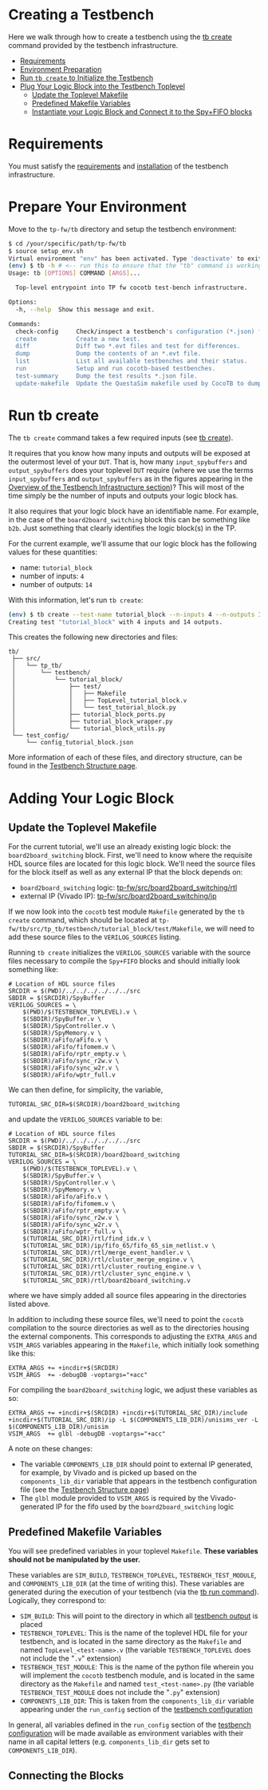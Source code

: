# Creating a Testbench

Here we walk through how to create a testbench using the [tb create](../README.md#tb-create)
command provided by the testbench infrastructure.

   * [Requirements](#requirements)
   * [Environment Preparation](#prepare-your-environment)
   * [Run `tb create` to Initialize the Testbench](#run-tb-create)
   * [Plug Your Logic Block into the Testbench Toplevel](#adding-your-logic-block)
      * [Update the Toplevel Makefile](#update-the-toplevel-makefile)
      * [Predefined Makefile Variables](#predefined-makefile-variables)
      * [Instantiate your Logic Block and Connect it to the Spy+FIFO blocks](#connecting-the-blocks)
 
<!----------------------------------------------------------------------------->
<!----------------------------------------------------------------------------->
<!----------------------------- REQUIREMENTS ---------------------------------->
<!----------------------------------------------------------------------------->
<!----------------------------------------------------------------------------->
   
# Requirements

You must satisfy the [requirements](../README.md#requirements) and
[installation](../README.md#installation-and-setup) of the testbench
infrastructure.

<!----------------------------------------------------------------------------->
<!----------------------------------------------------------------------------->
<!----------------------- PREPARE YOUR ENVIRONMENT ---------------------------->
<!----------------------------------------------------------------------------->
<!----------------------------------------------------------------------------->

# Prepare Your Environment

Move to the `tp-fw/tb` directory and setup the testbench environment:

```bash
$ cd /your/specific/path/tp-fw/tb
$ source setup_env.sh
Virtual environment "env" has been activated. Type 'deactivate' to exit.
(env) $ tb -h # <-- run this to ensure that the "tb" command is working properly
Usage: tb [OPTIONS] COMMAND [ARGS]...

  Top-level entrypoint into TP fw cocotb test-bench infrastructure.

Options:
  -h, --help  Show this message and exit.

Commands:
  check-config     Check/inspect a testbench's configuration (*.json) file.
  create           Create a new test.
  diff             Diff two *.evt files and test for differences.
  dump             Dump the contents of an *.evt file.
  list             List all available testbenches and their status.
  run              Setup and run cocotb-based testbenches.
  test-summary     Dump the test results *.json file.
  update-makefile  Update the QuestaSim makefile used by CocoTB to dump all...
```

<!----------------------------------------------------------------------------->
<!----------------------------------------------------------------------------->
<!---------------------------- RUN TB CREATE ---------------------------------->
<!----------------------------------------------------------------------------->
<!----------------------------------------------------------------------------->
# Run tb create

The `tb create` command takes a few required inputs (see [tb create](../README.md#tb-create)).

It requires that you know how many inputs and outputs will be exposed at the
outermost level of your `DUT`. That is, how many `input_spybuffers`
and `output_spybuffers` does your toplevel `DUT` require (where we use the terms
`input_spybuffers` and `output_spybuffers` as in the figures appearing in the
[Overview of the Testbench Infrastructure section](../README.md#overview-of-the-testbench-infrastructure))?
This will most of the time simply be the number
of inputs and outputs your logic block has.

It also requires that your logic block have an identifiable name. For example,
in the case of the `board2board_switching` block this can be something like `b2b`.
Just something that clearly identifies the logic block(s) in the TP.

For the current example, we'll assume that our logic block has the following
values for these quantities:

 * name: `tutorial_block`
 * number of inputs: `4`
 * number of outputs: `14`

With this information, let's run `tb create`:
```bash
(env) $ tb create --test-name tutorial_block --n-inputs 4 --n-outputs 14
Creating test "tutorial_block" with 4 inputs and 14 outputs.
```

This creates the following new directories and files:

```
tb/
 ├── src/
 │   └── tp_tb/
 │       └── testbench/
 │           └── tutorial_block/
 │               ├── test/
 │               │   ├── Makefile
 │               │   ├── TopLevel_tutorial_block.v
 │               │   └── test_tutorial_block.py
 │               ├── tutorial_block_ports.py
 │               ├── tutorial_block_wrapper.py
 │               └── tutorial_block_utils.py
 └── test_config/
     └── config_tutorial_block.json
```
More information of each of these files, and directory structure, can be found
in the [Testbench Structure page](testbench_structure.md).

<!----------------------------------------------------------------------------->
<!----------------------------------------------------------------------------->
<!-------------------------- ADDING THE LOGIC BLOCK --------------------------->
<!----------------------------------------------------------------------------->
<!----------------------------------------------------------------------------->

# Adding Your Logic Block

## Update the Toplevel Makefile

For the current tutorial, we'll use an already existing logic block: the
`board2board_switching` block.
First, we'll need to know where the requisite HDL source files are located
for this logic block. We'll need the source files for the block itself as well
as any external IP that the block depends on:

   * `board2board_switching` logic: [tp-fw/src/board2board_switching/rtl](../../src/board2board_switching/rtl)
   * external IP (Vivado IP): [tp-fw/src/board2board_switching/ip](../../src/board2board_switching/ip)

If we now look into the `cocotb` test module `Makefile` generated by the `tb create`
command, which should be located at `tp-fw/tb/src/tp_tb/testbench/tutorial_block/test/Makefile`,
we will need to add these source files to the `VERILOG_SOURCES` listing.

Running `tb create` initializes the `VERILOG_SOURCES` variable with the source files
necessary to compile the `Spy+FIFO` blocks and should initially look something like:

```make
# Location of HDL source files
SRCDIR = $(PWD)/../../../../../../src
SBDIR = $(SRCDIR)/SpyBuffer
VERILOG_SOURCES = \
    $(PWD)/$(TESTBENCH_TOPLEVEL).v \
    $(SBDIR)/SpyBuffer.v \
    $(SBDIR)/SpyController.v \
    $(SBDIR)/SpyMemory.v \
    $(SBDIR)/aFifo/aFifo.v \
    $(SBDIR)/aFifo/fifomem.v \
    $(SBDIR)/aFifo/rptr_empty.v \
    $(SBDIR)/aFifo/sync_r2w.v \
    $(SBDIR)/aFifo/sync_w2r.v \
    $(SBDIR)/aFifo/wptr_full.v
```

We can then define, for simplicity, the variable,
```make
TUTORIAL_SRC_DIR=$(SRCDIR)/board2board_switching
```
and update the `VERILOG_SOURCES` variable to be:

```make
# Location of HDL source files
SRCDIR = $(PWD)/../../../../../../src
SBDIR = $(SRCDIR)/SpyBuffer
TUTORIAL_SRC_DIR=$(SRCDIR)/board2board_switching
VERILOG_SOURCES = \
    $(PWD)/$(TESTBENCH_TOPLEVEL).v \
    $(SBDIR)/SpyBuffer.v \
    $(SBDIR)/SpyController.v \
    $(SBDIR)/SpyMemory.v \
    $(SBDIR)/aFifo/aFifo.v \
    $(SBDIR)/aFifo/fifomem.v \
    $(SBDIR)/aFifo/rptr_empty.v \
    $(SBDIR)/aFifo/sync_r2w.v \
    $(SBDIR)/aFifo/sync_w2r.v \
    $(SBDIR)/aFifo/wptr_full.v \
    $(TUTORIAL_SRC_DIR)/rtl/find_idx.v \
    $(TUTORIAL_SRC_DIR)/ip/fifo_65/fifo_65_sim_netlist.v \
    $(TUTORIAL_SRC_DIR)/rtl/merge_event_handler.v \
    $(TUTORIAL_SRC_DIR)/rtl/cluster_merge_engine.v \
    $(TUTORIAL_SRC_DIR)/rtl/cluster_routing_engine.v \
    $(TUTORIAL_SRC_DIR)/rtl/cluster_sync_engine.v \
    $(TUTORIAL_SRC_DIR)/rtl/board2board_switching.v
```
where we have simply added all source files appearing in the directories listed above.

In addition to including these source files, we'll need to point the `cocotb` compilation
to the source directories as well as to the directories housing the external
components. This corresponds to adjusting the `EXTRA_ARGS` and `VSIM_ARGS` variables
appearing in the `Makefile`, which initially look something like this:

```make
EXTRA_ARGS += +incdir+$(SRCDIR)
VSIM_ARGS  += -debugDB -voptargs="+acc"
```

For compiling the `board2board_switching` logic, we adjust these variables as so:

```make
EXTRA_ARGS += +incdir+$(SRCDIR) +incdir+$(TUTORIAL_SRC_DIR)/include +incdir+$(TUTORIAL_SRC_DIR)/ip -L $(COMPONENTS_LIB_DIR)/unisims_ver -L $(COMPONENTS_LIB_DIR)/unisim
VSIM_ARGS  += glbl -debugDB -voptargs="+acc"
```

A note on these changes:
   * The variable `COMPONENTS_LIB_DIR` should point to external IP generated, for example, by Vivado and is picked up based on the `components_lib_dir` variable that appears in the testbench configuration file (see the [Testbench Structure page](testbench_structure.md#testbench-configuration))
   * The `glbl` module provided to `VSIM_ARGS` is required by the Vivado-generated IP for the fifo used by the `board2board_switching` logic

## Predefined Makefile Variables

You will see predefined variables in your toplevel `Makefile`.
**These variables should not be manipulated by the user.**

These variables are `SIM_BUILD`, `TESTBENCH_TOPLEVEL`, `TESTBENCH_TEST_MODULE`, and `COMPONENTS_LIB_DIR`
(at the time of writing this). These variables
are generated during the execution of your testbench (via the [tb run command](../README.md#tb-run)).
Logically, they correspond to:
   * `SIM_BUILD`: This will point to the directory in which all [testbench output](../README.md#output-generated-by-the-testbenches) is placed
   * `TESTBENCH_TOPLEVEL`: This is the name of the toplevel HDL file for your testbench, and is located in the same directory as the `Makefile` and named `TopLevel_<test-name>.v` (the variable `TESTBENCH_TOPLEVEL` does not include the "`.v`" extension)
   * `TESTBENCH_TEST_MODULE`: This is the name of the python file wherein you will implement the `cocotb` testbench module, and is located in the same directory as the `Makefile` and named `test_<test-name>.py` (the variable `TESTBENCH_TEST_MODULE` does not include the "`.py`" extension)
   * `COMPONENTS_LIB_DIR`: This is taken from the `components_lib_dir` variable appearing under the `run_config` section of the [testbench configuration](testbench_structure.md#testbench-configuration)

In general, all variables defined in the `run_config` section of the [testbench configuration](testbench_structure.md#testbench-configuration)
will be made available as environment variables with their name in all capital letters (e.g. `components_lib_dir` gets set to `COMPONENTS_LIB_DIR`).





<!----------------------------------------------------------------------------->
<!----------------------------------------------------------------------------->
<!-------------------------- CONNECTING THE BLOCKS ---------------------------->
<!----------------------------------------------------------------------------->
<!----------------------------------------------------------------------------->
## Connecting the Blocks















